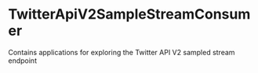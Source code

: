 # TwitterApiV2SampleStreamConsumer
 Contains applications for exploring the Twitter API V2 sampled stream endpoint
